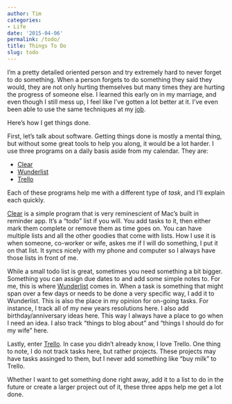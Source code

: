 ```yaml
---
author: Tim
categories:
- Life
date: '2015-04-06'
permalink: /todo/
title: Things To Do
slug: todo
---
```


I’m a pretty detailed oriented person and try extremely hard to never forget to do something. When a person forgets to do something they said they would, they are not only hurting themselves but many times they are hurting the progress of someone else. I learned this early on in my marriage, and even though I still mess up, I feel like I’ve gotten a lot better at it. I’ve even been able to use the same techniques at my [job][1].

<!--more-->

Here’s how I get things done.

First, let’s talk about software. Getting things done is mostly a mental thing, but without some great tools to help you along, it would be a lot harder. I use three programs on a daily basis aside from my calendar. They are:

  * [Clear][2]
  * [Wunderlist][3]
  * [Trello][4]

Each of these programs help me with a different type of *task*, and I’ll explain each quickly.

[Clear][2] is a simple program that is very reminescient of Mac’s built in reminder app. It’s a “todo” list if you will. You add tasks to it, then either mark them complete or remove them as time goes on. You can have multiple lists and all the other goodies that come with lists. How I use it is when someone, co-worker or wife, askes me if I will do something, I put it on that list. It syncs nicely with my phone and computer so I always have those lists in front of me.

While a small todo list is great, sometimes you need something a bit bigger. Something you can assign due dates to and add some simple notes to. For me, this is where [Wunderlist][5] comes in. When a task is something that might span over a few days or needs to be done a very specific way, I add it to Wunderlist. This is also the place in my opinion for on-going tasks. For instance, I track all of my new years resolutions here. I also add birthday/anniversary ideas here. This way I always have a place to go when I need an idea. I also track “things to blog about” and “things I should do for my wife” here.

Lastly, enter [Trello][4]. In case you didn’t already know, I love Trello. One thing to note, I do not track tasks here, but rather projects. These projects may have tasks assinged to them, but I never add something like “buy milk” to Trello.

Whether I want to get something done right away, add it to a list to do in the future or create a larger project out of it, these three apps help me get a lot done.

 [1]: http://theironyard.com
 [2]: http://realmacsoftware.com/clear
 [3]: https://www.wunderlist.com
 [4]: https://trello.com/twhitacre/recommend
 [5]: https://www.wunderlist.com/#/lists/inbox
 